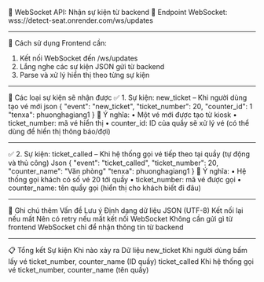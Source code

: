 📡 WebSocket API: Nhận sự kiện từ backend
🔌 Endpoint WebSocket:
wss://detect-seat.onrender.com/ws/updates
________________________________________
🔁 Cách sử dụng
Frontend cần:
1.	Kết nối WebSocket đến /ws/updates
2.	Lắng nghe các sự kiện JSON gửi từ backend
3.	Parse và xử lý hiển thị theo từng sự kiện
________________________________________
📨 Các loại sự kiện sẽ nhận được
✅ 1. Sự kiện: new_ticket – Khi người dùng tạo vé mới
json
{
  "event": "new_ticket",
  "ticket_number": 20,
  "counter_id": 1
  "tenxa": phuonghagiang1
}
📌 Ý nghĩa:
•	Một vé mới được tạo từ kiosk
•	ticket_number: mã vé hiển thị
•	counter_id: ID của quầy sẽ xử lý vé (có thể dùng để hiển thị thông báo/đợi)
________________________________________
✅ 2. Sự kiện: ticket_called – Khi hệ thống gọi vé tiếp theo tại quầy (tự động và thủ công)
Json
{
  "event": "ticket_called",
  "ticket_number": 20,
  "counter_name": "Văn phòng"
  "tenxa": phuonghagiang1
}
📌 Ý nghĩa:
•	Hệ thống gọi khách có số vé 20 tới quầy
•	ticket_number: mã vé được gọi
•	counter_name: tên quầy gọi (hiển thị cho khách biết đi đâu)
________________________________________

📌 Ghi chú thêm
Vấn đề	Lưu ý
Định dạng dữ liệu	JSON (UTF-8)
Kết nối lại nếu mất	Nên có retry nếu mất kết nối WebSocket
Không cần gửi gì từ frontend	WebSocket chỉ để nhận thông tin từ backend
________________________________________
📋 Tổng kết
Sự kiện	Khi nào xảy ra	Dữ liệu
new_ticket	Khi người dùng bấm lấy vé	ticket_number, counter_name (ID quầy)
ticket_called	Khi hệ thống gọi vé	ticket_number, counter_name (tên quầy)

